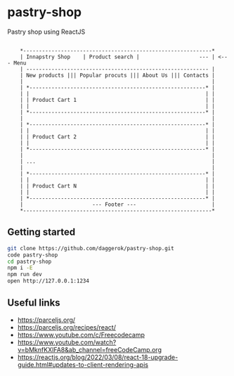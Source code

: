 # pastry-shop
Pastry shop using ReactJS

```

    *------------------------------------------------------------*
    | Innapstry Shop    | Product search |                   --- | <--- Menu
    | ---------------------------------------------------------- |
    | New products ||| Popular procuts ||| About Us ||| Contacts |
    |                                                            |
    | *--------------------------------------------------------* |
    | |                                                        | |
    | | Product Cart 1                                         | |
    | |                                                        | |
    | *--------------------------------------------------------* |
    |                                                            |
    | *--------------------------------------------------------* |
    | |                                                        | |
    | | Product Cart 2                                         | |
    | |                                                        | |
    | *--------------------------------------------------------* |
    |                                                            |
    | ...                                                        |
    |                                                            |
    | *--------------------------------------------------------* |
    | |                                                        | |
    | | Product Cart N                                         | |
    | |                                                        | |
    | *--------------------------------------------------------* |
    |                      --- Footer ---                        |
    *------------------------------------------------------------*

```

## Getting started

```bash
git clone https://github.com/daggerok/pastry-shop.git
code pastry-shop
cd pastry-shop
npm i -E
npm run dev
open http://127.0.0.1:1234
```

## Useful links

* https://parceljs.org/
* https://parceljs.org/recipes/react/
* https://www.youtube.com/c/Freecodecamp
* https://www.youtube.com/watch?v=bMknfKXIFA8&ab_channel=freeCodeCamp.org
* https://reactjs.org/blog/2022/03/08/react-18-upgrade-guide.html#updates-to-client-rendering-apis
